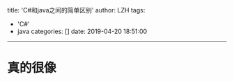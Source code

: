 title: 'C#和java之间的简单区别'
author: LZH
tags:
  - 'C#'
  - java
categories: []
date: 2019-04-20 18:51:00
---
# 真的很像
